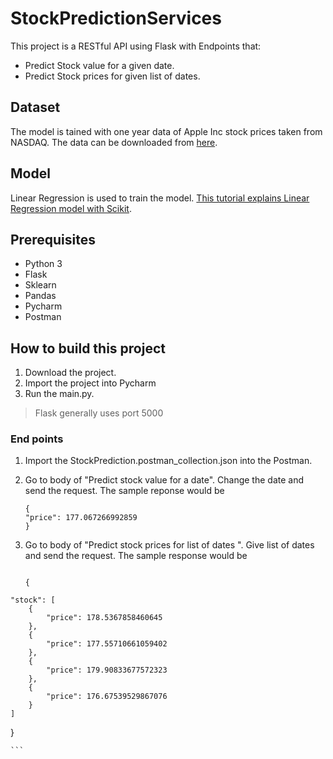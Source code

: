 # StockPredictionServices

This project is a RESTful API using Flask with Endpoints that:

* Predict Stock value for a given date.
* Predict Stock prices for given list of dates.

## Dataset

The model is tained with one year data of Apple Inc stock prices taken from NASDAQ. The data can be downloaded from [here](https://www.nasdaq.com/symbol/aapl/historical).

## Model
Linear Regression is used to train the model. [This tutorial explains Linear Regression model with Scikit](https://ruthwik.github.io/machinelearning/2018-04-06-linear-regression-scikit/).

## Prerequisites
* Python 3
* Flask
* Sklearn
* Pandas
* Pycharm
* Postman

## How to build this project

1. Download the project.
2. Import the project into Pycharm
3. Run the main.py. 

> Flask generally uses port 5000

### End points

 1. Import the StockPrediction.postman_collection.json into the Postman.
 2. Go to body of "Predict stock value for a date". Change the date and send the request.
    The sample reponse would be
    ```
    {
    "price": 177.067266992859
    }
    ```
  3. Go to body of "Predict stock prices for list of dates ". Give list of dates and send the request.
     The sample response would be
     
     ```
     
     {
    "stock": [
        {
            "price": 178.5367858460645
        },
        {
            "price": 177.55710661059402
        },
        {
            "price": 179.90833677572323
        },
        {
            "price": 176.67539529867076
        }
    ]
  }
  
    ```
